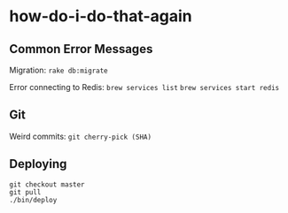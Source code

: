 # how-do-i-do-that-again
## Common Error Messages

Migration:
`rake db:migrate`

Error connecting to Redis:
`brew services list`
`brew services start redis`

## Git

Weird commits: `git cherry-pick (SHA)`

## Deploying
`git checkout master`<br>
`git pull`<br>
`./bin/deploy`
